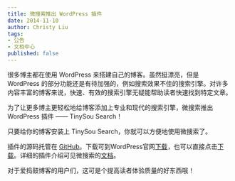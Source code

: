 ```yaml
---
title: 微搜索推出 WordPress 插件
date: 2014-11-10
author: Christy Liu
tags:
- 公告
- 文档中心
published: false
---
```


很多博主都在使用 WordPress 来搭建自己的博客。虽然挺漂亮，但是 WordPress 的部分功能还是有待加强的，例如搜索效果不佳的搜索引擎。对许多内容丰富的博客来说，快速、有效的搜索引擎无疑能帮助读者快速找到特定文章。

为了让更多博主更轻松地给博客添加上专业和现代的搜索引擎，微搜索推出 WordPress 插件 —— TinySou Search！

只要给你的博客安装上 TinySou Search，你就可以方便地使用微搜索了。

插件的源码托管在 [GitHub](https://github.com/tinysou/tinysou-wordpress)。下载可到WordPress官网[下载](https://wordpress.org/plugins/tinysou-search/)，也可以直接点击[下载](https://downloads.wordpress.org/plugin/tinysou-search.zip)。详细的插件介绍可见微搜索的[文档](http://doc.tinysou.com/libs/wordpress.html)。

对于爱捣鼓博客的用户们，这可是个提高读者体验质量的好东西哦！

